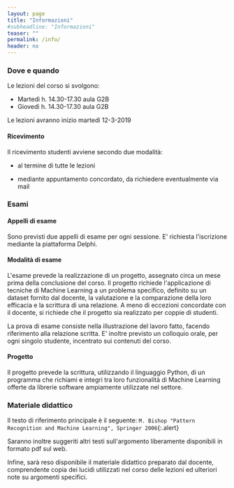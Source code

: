 ```yaml
---
layout: page
title: "Informazioni"
#subheadline: "Informazioni"
teaser: ""
permalink: /info/
header: no
---
```


### Dove e quando

Le lezioni del corso si svolgono:

* Martedì h. 14.30-17.30 aula G2B
* Giovedì h. 14.30-17.30 aula G2B

Le lezioni avranno inizio martedì 12-3-2019


#### Ricevimento

Il ricevimento studenti avviene secondo due modalità:

* al termine di tutte le lezioni

* mediante appuntamento concordato, da richiedere eventualmente via mail

### Esami

#### Appelli di esame

Sono previsti due appelli di esame per ogni sessione. E' richiesta l'iscrizione
mediante la piattaforma Delphi.

#### Modalità di esame

L'esame prevede la realizzazione di un progetto, assegnato circa un mese prima
della conclusione del corso. Il progetto richiede l'applicazione di tecniche di
Machine Learning a un problema specifico, definito su un dataset fornito dal
docente, la valutazione e la comparazione della loro efficacia e la scrittura di
una relazione. A meno di eccezioni concordate con il docente, si richiede che il
progetto sia realizzato per coppie di studenti.

La prova di esame consiste nella illustrazione del lavoro fatto, facendo
riferimento alla relazione scritta. E' inoltre previsto un colloquio orale, per
ogni singolo studente, incentrato sui contenuti del corso.

#### Progetto

Il progetto prevede la scrittura, utilizzando il linguaggio Python, di un
programma che richiami e integri tra loro funzionalità di Machine Learning
offerte da librerie software ampiamente utilizzate nel settore.


### Materiale didattico

Il testo di riferimento principale è il seguente:
`M. Bishop "Pattern Recognition and Machine Learning", Springer 2006`{:.alert}

Saranno inoltre suggeriti altri testi sull'argomento liberamente disponibili in
formato pdf sul web.

Infine, sarà reso disponibile il materiale didattico preparato dal docente,
comprendente copia dei lucidi utilizzati nel corso delle lezioni ed ulteriori
note su argomenti specifici.